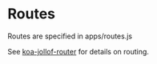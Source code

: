 # Routes

Routes are specified in apps/routes.js

See [koa-jollof-router](https://www.npmjs.com/package/koa-jollof-router) for details on routing.
